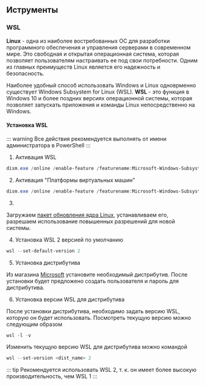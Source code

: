 ## Иструменты

### WSL
**Linux** - одна из наиболее востребованных ОС для разработки программного обеспечения и управления серверами в современном мире. Это свободная и открытая операционная система, которая позволяет пользователям настраивать ее под свои потребности. Одним из главных преимуществ Linux является его надежность и безопасность.

Наиболее удобный способ использовать Windows и Linux одноврменно существует Windows Subsystem for Linux (WSL). **WSL** - это функция в Windows 10 и более поздних версиях операционной системы, которая позволяет запускать приложения и команды Linux непосредственно на Windows.

#### Установка WSL

::: warning
Все действия рекомендуется выполнять от имени администратора в PowerShell
:::

1. Активация WSL

```powershell
dism.exe /online /enable-feature /featurename:Microsoft-Windows-Subsystem-Linux /all /norestart
```

2. Активация "Платформы виртуальных машин"

```powershell
dism.exe /online /enable-feature /featurename:Microsoft-Windows-Subsystem-Linux /all /norestart
```

3. 

Загружаем [пакет обновления ядра Linux](https://wslstorestorage.blob.core.windows.net/wslblob/wsl_update_x64.msi), устанавливаем его, разрешаем использование повышенных разрешений для новой системы.

4. Установка WSL 2 версией по умолчанию

```powershell
wsl --set-default-version 2
```

5. Установка дистрибутива

Из магазина [Microsoft](https://apps.microsoft.com/store/detail/ubuntu/9PDXGNCFSCZV?hl=en-gb&gl=gb) установите необходимый дистрибутив.
После установки будет предложено создать пользователя и пароль для дистрибутива.

6. Установка версии WSL для дистрибутива

После установки дистрибутива, необходимо задать версию WSL, которую он будет использовать. Посмотреть текущую версию можно следующим образом

```powershell
wsl -l -v
```

Изменить текущую версию WSL для дистрибутива можно командой

```powershell
wsl --set-version <dist_name> 2
```

::: tip
Рекомендуется использовать WSL 2, т. к. он имеет более высокую производительность, чем WSL 1 
:::